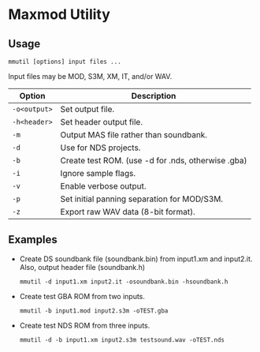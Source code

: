 # Maxmod Utility

## Usage

```
mmutil [options] input files ...
```

Input files may be MOD, S3M, XM, IT, and/or WAV.

Option       | Description
-------------|---------------------------------------------------
`-o<output>` | Set output file.
`-h<header>` | Set header output file.
`-m`         | Output MAS file rather than soundbank.
`-d`         | Use for NDS projects.
`-b`         | Create test ROM. (use -d for .nds, otherwise .gba)
`-i`         | Ignore sample flags.
`-v`         | Enable verbose output.
`-p`         | Set initial panning separation for MOD/S3M.
`-z`         | Export raw WAV data (8-bit format).

## Examples

- Create DS soundbank file (soundbank.bin) from input1.xm and input2.it. Also,
  output header file (soundbank.h)

  ```
  mmutil -d input1.xm input2.it -osoundbank.bin -hsoundbank.h
  ```

- Create test GBA ROM from two inputs.

  ```
  mmutil -b input1.mod input2.s3m -oTEST.gba
  ```

- Create test NDS ROM from three inputs.

  ```
  mmutil -d -b input1.xm input2.s3m testsound.wav -oTEST.nds
  ```

